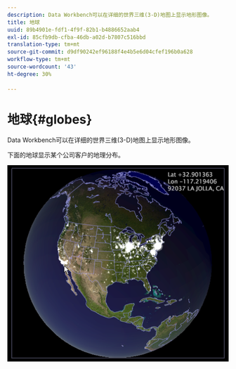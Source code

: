 ```yaml
---
description: Data Workbench可以在详细的世界三维(3-D)地图上显示地形图像。
title: 地球
uuid: 89b4901e-fdf1-4f9f-82b1-b4886652aab4
exl-id: 85cfb9db-cfba-46db-a02d-b7807c516bbd
translation-type: tm+mt
source-git-commit: d9df90242ef96188f4e4b5e6d04cfef196b0a628
workflow-type: tm+mt
source-wordcount: '43'
ht-degree: 30%

---
```


# 地球{#globes}

Data Workbench可以在详细的世界三维(3-D)地图上显示地形图像。

下面的地球显示某个公司客户的地理分布。

![](assets/vis_Globe_RollOverLatLong.png)
